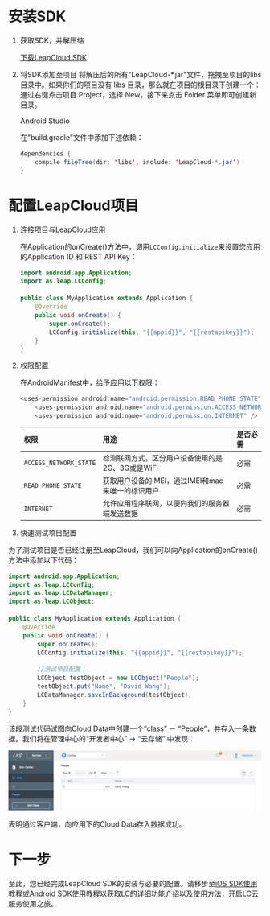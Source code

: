 #	安装SDK

1.	获取SDK，并解压缩

    <a class="download-sdk" href="https://raw.githubusercontent.com/LeapAppServices/LAS-SDK-Release/master/Android/v0.6/LAS-sdk-all.zip">下载LeapCloud SDK</a>
2.	将SDK添加至项目
    将解压后的所有"LeapCloud-*.jar"文件，拖拽至项目的libs目录中。如果你们的项目没有 libs 目录，那么就在项目的根目录下创建一个：通过右键点击项目 Project，选择 New，接下来点击 Folder 菜单即可创建新目录。

    Android Studio
    
    在"build.gradle"文件中添加下述依赖：
    
    ```java
    dependencies {
        compile fileTree(dir: 'libs', include: 'LeapCloud-*.jar')
    }
    ```
	
#	配置LeapCloud项目
 
 1. 连接项目与LeapCloud应用
 	
 	在Application的onCreate()方法中，调用`LCConfig.initialize`来设置您应用的Application ID 和 REST API Key：
 	
 	```java
 	import android.app.Application;
 	import as.leap.LCConfig;
 
 	public class MyApplication extends Application {
 	    @Override
 	    public void onCreate() {
 	        super.onCreate();
 	        LCConfig.initialize(this, "{{appid}}", "{{restapikey}}");
 	    }
 	}
 	```
 	
 2. 权限配置
 
 	在AndroidManifest中，给予应用以下权限：
 	
 	```java
 	<uses-permission android:name="android.permission.READ_PHONE_STATE" />
    	<uses-permission android:name="android.permission.ACCESS_NETWORK_STATE" />
    	<uses-permission android:name="android.permission.INTERNET" />
     ```
 	
 	权限|用途|是否必需
 	---|---|---
 	`ACCESS_NETWORK_STATE`|		检测联网方式，区分用户设备使用的是2G、3G或是WiFi| 必需
 	`READ_PHONE_STATE`| 	获取用户设备的IMEI，通过IMEI和mac来唯一的标识用户| 必需
 	`INTERNET`| 	允许应用程序联网，以便向我们的服务器端发送数据| 必需
 	
 3. 快速测试项目配置
 
 为了测试项目是否已经注册至LeapCloud，我们可以向Application的onCreate()方法中添加以下代码：
 
 ```java
 import android.app.Application;
 import as.leap.LCConfig;
 import as.leap.LCDataManager;
 import as.leap.LCObject;
 
 public class MyApplication extends Application {
     @Override
     public void onCreate() {
         super.onCreate();
         LCConfig.initialize(this, "{{appid}}", "{{restapikey}}");
         
         //测试项目配置：
         LCObject testObject = new LCObject("People");
         testObject.put("Name", "David Wang");
         LCDataManager.saveInBackground(testObject);
     }
 }
 ```
 
 该段测试代码试图向Cloud Data中创建一个“class” － “People”，并存入一条数据。我们将在管理中心的“开发者中心” -> “云存储” 中发现：
 
 ![imgSDKQSTestAddObj](../../../images/imgSDKQSTestAddObj.png)
 
 表明通过客户端，向应用下的Cloud Data存入数据成功。
 
 # 下一步
 至此，您已经完成LeapCloud SDK的安装与必要的配置。请移步至[iOS SDK使用教程](LC_DOCS_GUIDE_LINK_PLACEHOLDER_IOS)或[Android SDK使用教程](LC_DOCS_GUIDE_LINK_PLACEHOLDER_ANDROID)以获取LC的详细功能介绍以及使用方法，开启LC云服务使用之旅。